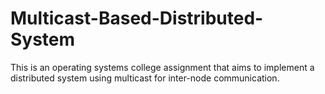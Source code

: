 # Multicast-Based-Distributed-System
This is an operating systems college assignment that aims to implement a distributed system using multicast for inter-node communication.
